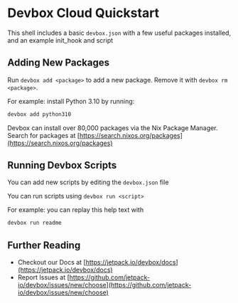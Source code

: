# Devbox Cloud Quickstart

This shell includes a basic `devbox.json` with a few useful packages installed, and an example init_hook and script

## Adding New Packages

Run `devbox add <package>` to add a new package. Remove it with `devbox rm <package>`.

For example: install Python 3.10 by running:

```bash
devbox add python310
```

Devbox can install over 80,000 packages via the Nix Package Manager. Search for packages at [https://search.nixos.org/packages](https://search.nixos.org/packages)

## Running Devbox Scripts

You can add new scripts by editing the `devbox.json` file

You can run scripts using `devbox run <script>`

For example: you can replay this help text with 

```bash
devbox run readme
```

## Further Reading

* Checkout our Docs at [https://jetpack.io/devbox/docs](https://jetpack.io/devbox/docs)
* Report Issues at [https://github.com/jetpack-io/devbox/issues/new/choose](https://github.com/jetpack-io/devbox/issues/new/choose)
